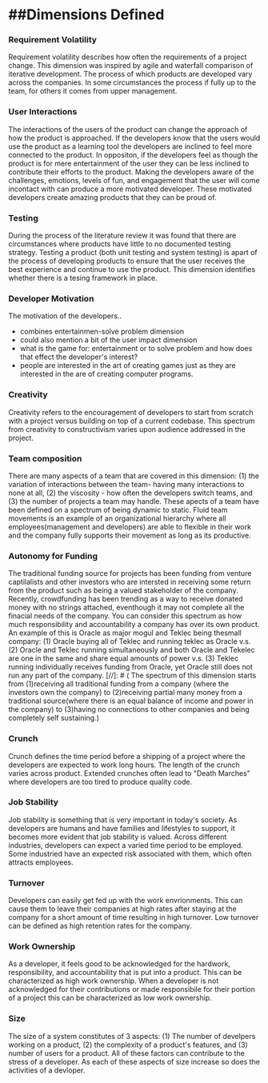 ##Dimensions Defined
===

### Requirement Volatility

   Requirement volatility describes how often the requirements of a project change. This dimension was inspired by agile and waterfall comparison of iterative development. The process of which products are developed vary across the companies. In some circumstances the process if fully up to the team, for others it comes from upper management.
   
### User Interactions

   The interactions of the users of the product can change the approach of how the product is approached. If the developers know that the users would use the product as a learning tool the developers are inclined to feel more connected to the product. In oppositon, if the developers feel as though the product is for mere entertainment of the user they can be less inclined to contribute their efforts to the product. Making the developers aware of the challenges, emotions, levels of fun, and engagement that the user will come incontact with can produce a more motivated developer. These motivated developers create amazing products that they can be proud of.
   
### Testing
 
   During the process of the literature review it was found that there are circumstances where products have little to no documented testing strategy. Testing a product (both unit testing and system testing) is apart of the process of developing products to ensure that the user receives the best experience and continue to use the product. This dimension identifies whether there is a tesing framework in place.
 
### Developer Motivation

   The motivation of the developers..

   - combines entertainmen-solve problem dimension
   - could also mention a bit of the user impact dimension
   - what is the game for: entertainment or to solve problem and how does that effect the developer's interest?
   - people are interested in the art of creating games just as they are interested in the are of creating computer programs.
   
### Creativity 
   
   Creativity refers to the encouragement of developers to start from scratch with a project versus building on top of a current codebase. This spectrum from creativity to constructivism varies upon audience addressed in the project.

### Team composition

   There are many aspects of a team that are covered in this dimension: (1) the variation of interactions between the team- having many interactions to none at all, (2) the viscosity - how often the developers switch teams, and (3) the number of projects a team may handle. These apects of a team have been defined on a spectrum of being dynamic to static. Fluid team movements is an example of an organizational hierarchy where all employees(management and developers) are able to flexible in their work and the company fully supports their movement as long as its productive.

### Autonomy for Funding

   The traditional funding source for projects has been funding from venture captilalists and other investors who are intersted in receiving some return from the product such as being a valued stakeholder of the company. Recently, crowdfunding has been trending as a way to receive donated money with no strings attached, eventhough it may not complete all the finacial needs of the company. 
   You can consider this spectrum as how much  responsibility and accountability a company has over its own product. An example of this is Oracle as major mogul and Teklec being thesmall company: (1) Oracle buying all of Teklec and running teklec as Oracle v.s. (2) Oracle and Teklec running simultaneously and both Oracle and Tekelec are one in the same and share equal amounts of power v.s. (3) Teklec running individually receives funding from Oracle, yet Oracle still does not run any part of the company.
   [//]: # (   The spectrum of this dimension starts from (1)receiving all traditional funding from a company (where the investors own the company) to (2)receiving partial many money from a traditional source(where there is an equal balance of income and power in the company) to (3)having no connections to other companies and being completely self sustaining.)

### Crunch
   
   Crunch defines the time period before a shipping of a project where the developers are expected to work long hours. 
   The length of the crunch varies across product. Extended crunches often lead to "Death Marches" where developers are too tired to produce quality code.

### Job Stability
	
   Job stability is something that is very important in today's society. As developers are humans and have families and lifestyles to support, it becomes more evident that job stability is valued. Across different industries, developers can expect a varied time period to be employed. Some industried have an expected risk associated with them, which often attracts employees.
   
### Turnover
   	
   Developers can easily get fed up with the work envrionments. This can cause them to leave their companies at high rates after staying at the company for a short amount of time resulting in high turnover. Low turnover can be defined as high retention rates for the company. 

### Work Ownership
		
   As a developer, it feels good to be acknowledged for the hardwork, responsibility, and accountability that is put into a product. This can be characterized as high work ownership. When a developer is not acknowledged for their contributions or made responsibile for their portion of a project  this can be characterized as low work ownership.

### Size
	
   The size of a system constitutes of 3 aspects: (1) The number of develpers working on a product, (2) the complexity of a product's features, and (3) number of users for a product. All of these factors can contribute to the stress of a developer. As each of these aspects of size increase so does the activities of a devloper.
   
